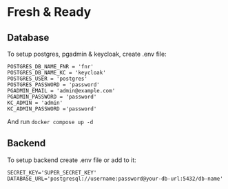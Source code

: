 # Fresh & Ready

## Database

To setup postgres, pgadmin & keycloak, create .env file:
```
POSTGRES_DB_NAME_FNR = 'fnr'
POSTGRES_DB_NAME_KC = 'keycloak'
POSTGRES_USER = 'postgres'
POSTGRES_PASSWORD = 'password'
PGADMIN_EMAIL = 'admin@example.com'
PGADMIN_PASSWORD = 'password'
KC_ADMIN = 'admin'
KC_ADMIN_PASSWORD ='password' 
```
And run `docker compose up -d`


## Backend

To setup backend create .env file or add to it:
```
SECRET_KEY='SUPER_SECRET_KEY'
DATABASE_URL='postgresql://username:password@your-db-url:5432/db-name'
```
